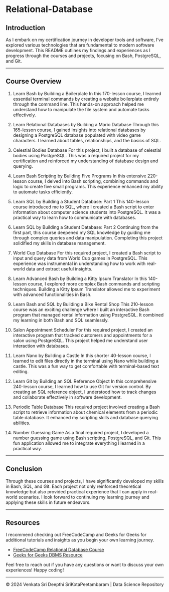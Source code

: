 # Relational-Database

## Introduction
As I embark on my certification journey in developer tools and software, I’ve explored various technologies that are fundamental to modern software development. This README outlines my findings and experiences as I progress through the courses and projects, focusing on Bash, PostgreSQL, and Git.

----

## Course Overview
1. Learn Bash by Building a Boilerplate
In this 170-lesson course, I learned essential terminal commands by creating a website boilerplate entirely through the command line. This hands-on approach helped me understand how to manipulate the file system and automate tasks effectively.

2. Learn Relational Databases by Building a Mario Database
Through this 165-lesson course, I gained insights into relational databases by designing a PostgreSQL database populated with video game characters. I learned about tables, relationships, and the basics of SQL.

3. Celestial Bodies Database
For this project, I built a database of celestial bodies using PostgreSQL. This was a required project for my certification and reinforced my understanding of database design and querying.

4. Learn Bash Scripting by Building Five Programs
In this extensive 220-lesson course, I delved into Bash scripting, combining commands and logic to create five small programs. This experience enhanced my ability to automate tasks efficiently.

5. Learn SQL by Building a Student Database: Part 1
This 140-lesson course introduced me to SQL, where I created a Bash script to enter information about computer science students into PostgreSQL. It was a practical way to learn how to communicate with databases.

6. Learn SQL by Building a Student Database: Part 2
Continuing from the first part, this course deepened my SQL knowledge by guiding me through complex queries and data manipulation. Completing this project solidified my skills in database management.

7. World Cup Database
For this required project, I created a Bash script to input and query data from World Cup games in PostgreSQL. This experience was instrumental in understanding how to work with real-world data and extract useful insights.

8. Learn Advanced Bash by Building a Kitty Ipsum Translator
In this 140-lesson course, I explored more complex Bash commands and scripting techniques. Building a Kitty Ipsum Translator allowed me to experiment with advanced functionalities in Bash.

9. Learn Bash and SQL by Building a Bike Rental Shop
This 210-lesson course was an exciting challenge where I built an interactive Bash program that managed rental information using PostgreSQL. It combined my learning in both Bash and SQL seamlessly.

10. Salon Appointment Scheduler
For this required project, I created an interactive program that tracked customers and appointments for a salon using PostgreSQL. This project helped me understand user interaction with databases.

11. Learn Nano by Building a Castle
In this shorter 40-lesson course, I learned to edit files directly in the terminal using Nano while building a castle. This was a fun way to get comfortable with terminal-based text editing.

12. Learn Git by Building an SQL Reference Object
In this comprehensive 240-lesson course, I learned how to use Git for version control. By creating an SQL reference object, I understood how to track changes and collaborate effectively in software development.

13. Periodic Table Database
This required project involved creating a Bash script to retrieve information about chemical elements from a periodic table database. It enhanced my scripting skills and database querying abilities.

14. Number Guessing Game
As a final required project, I developed a number guessing game using Bash scripting, PostgreSQL, and Git. This fun application allowed me to integrate everything I learned in a practical way.

----

## Conclusion
Through these courses and projects, I have significantly developed my skills in Bash, SQL, and Git. Each project not only reinforced theoretical knowledge but also provided practical experience that I can apply in real-world scenarios. I look forward to continuing my learning journey and applying these skills in future endeavors.

---

## Resources
I recommend checking out FreeCodeCamp and Geeks for Geeks for additional tutorials and insights as you begin your own learning journey.

- [FreeCodeCamp Relational Database Course](https://www.freecodecamp.org/learn/relational-database/)
- [Geeks for Geeks DBMS Resource](https://www.geeksforgeeks.org/dbms/?ref=outind)

Feel free to reach out if you have any questions or want to discuss your own experiences! Happy coding!

---

<p align="center">&copy; 2024 Venkata Sri Deepthi SriKotaPeetambaram | Data Science Repository</p>
